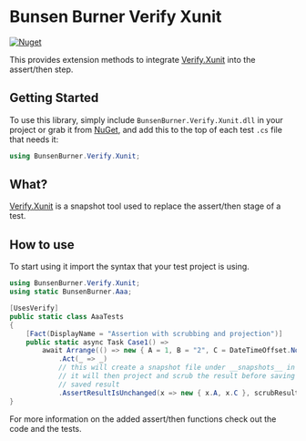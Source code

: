 ﻿# Bunsen Burner Verify Xunit

[![Nuget](https://img.shields.io/nuget/v/BunsenBurner.Verify.Xunit)](https://www.nuget.org/packages/BunsenBurner.Verify.Xunit/)

This provides extension methods to
integrate [Verify.Xunit](https://github.com/VerifyTests/Verify) into the
assert/then
step.

## Getting Started

To use this library, simply include `BunsenBurner.Verify.Xunit.dll` in your
project
or grab
it from [NuGet](https://www.nuget.org/packages/BunsenBurner.Verify.Xunit/), and
add this to the top of each test `.cs` file
that needs it:

```C#
using BunsenBurner.Verify.Xunit;
```

## What?

[Verify.Xunit](https://github.com/VerifyTests/Verify) is a snapshot tool used to
replace the assert/then stage of a test.

## How to use

To start using it import the syntax that your test project is using.

```c#
using BunsenBurner.Verify.Xunit;
using static BunsenBurner.Aaa;

[UsesVerify]
public static class AaaTests
{
    [Fact(DisplayName = "Assertion with scrubbing and projection")]
    public static async Task Case1() =>
        await Arrange(() => new { A = 1, B = "2", C = DateTimeOffset.Now })
            .Act(_ => _)
            // this will create a snapshot file under __snapshots__ in the same folder as the tests
            // it will then project and scrub the result before saving and comparing with the last
            // saved result
            .AssertResultIsUnchanged(x => new { x.A, x.C }, scrubResults: true);
}
```

For more information on the added assert/then functions check out the code and
the
tests.

